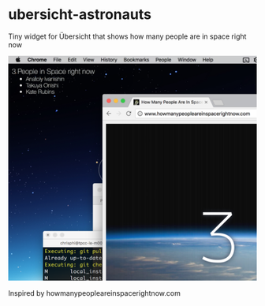 # ubersicht-astronauts
Tiny widget for Übersicht that shows how many people are in space right now

![Screenshot of widget](screenshot.png)

Inspired by howmanypeopleareinspacerightnow.com
